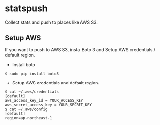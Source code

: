 # statspush
Collect stats and push to places like AWS S3.

## Setup AWS

If you want to push to AWS S3, instal Boto 3 and Setup AWS credentials / default region.

* Install boto

```
$ sudo pip install boto3
```

* Setup AWS credentials and default region.

```
$ cat ~/.aws/credentials
[default]
aws_access_key_id = YOUR_ACCESS_KEY
aws_secret_access_key = YOUR_SECRET_KEY
$ cat ~/.aws/config
[default]
region=ap-northeast-1
```

